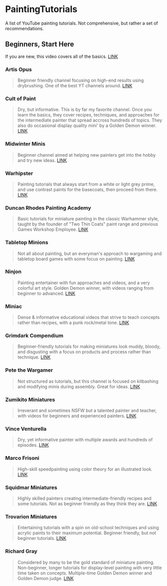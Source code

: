 # PaintingTutorials
A list of YouTube painting tutorials. Not comprehensive, but rather a set of recommendations. 

## Beginners, Start Here
If you are new, this video covers all of the basics. [LINK](https://youtu.be/LLJwh4ClZ6U?si=v2E4So0bLR2duA9o)

### Artis Opus
> Beginner friendly channel focusing on high-end results using drybrushing. One of the best YT channels around. 
[LINK](https://www.youtube.com/@ArtisOpus)

### Cult of Paint
> Dry, but informative. This is by far my favorite channel. Once you learn the basics, they cover recipes, techniques, and approaches for the intermediate painter that spread accross hundreds of topics. They also do occasional display quality mini' by a Golden Demon winner. 
[LINK](https://www.youtube.com/@cultofpaint)

### Midwinter Minis
> Beginner channel aimed at helping new painters get into the hobby and try new ideas. 
[LINK](https://www.youtube.com/@MidwinterMinis)

### Warhipster
> Painting tutorials that always start from a white or light grey prime, and use contrast paints for the basecoats, then proceed from there. 
[LINK](https://www.youtube.com/@Warhipster)

### Duncan Rhodes Painting Academy
> Basic tutorials for miniature painting in the classic Warhammer style, taught by the founder of "Two Thin Coats" paint range and previous Games Workshop Employee. 
[LINK](https://www.youtube.com/@DuncanRhodesDRPA)

### Tabletop Minions
> Not all about painting, but an everyman's approach to wargaming and tabletop board games with some focus on painting. 
[LINK](https://www.youtube.com/@tabletopminions)

### Ninjon
> Painting entertainer with fun approaches and videos, and a very colorful art style. Golden Demon winner, with videos ranging from beginner to advanced.
[LINK](https://www.youtube.com/@Ninjon)

### Miniac
> Dense & informative educational videos that strive to teach concepts rather than recipes, with a punk rock/metal tone. 
[LINK](https://www.youtube.com/@Miniac)

### Grimdark Compendium
> Beginner-friendly tutorials for making miniatures look muddy, bloody, and disgusting with a focus on products and process rather than technique. 
[LINK](https://www.youtube.com/@GrimdarkCompendium)

### Pete the Wargamer
> Not structured as tutorials, but this channel is focused on kitbashing and modifying minis during assembly. Great for ideas. 
[LINK](https://www.youtube.com/@PeteTheWargamer)

### Zumikito Miniatures
> Irreverant and sometimes NSFW but a talented painter and teacher, with videos for beginners and experienced painters. 
[LINK](https://www.youtube.com/@Zumikito)

### Vince Venturella
> Dry, yet informative painter with multiple awards and hundreds of episodes. 
[LINK](https://www.youtube.com/@VinceVenturella)

### Marco Frisoni
> High-skill speedpainting using color theory for an illustrated look. 
[LINK](https://www.youtube.com/@MarcoFrisoniNJM)

### Squidmar Miniatures
> Highly skilled painters creating intermediate-friendly recipes and some tutorials. Not as beginner friendly as they think they are. 
[LINK](https://www.youtube.com/@SquidmarMiniatures)

### Trovarion Miniatures
> Entertaining tutorials with a spin on old-school techniques and using acrylic paints to their maximum potential. Beginner friendly, but not beginner tutorials. 
[LINK](https://www.youtube.com/@trovarion)

### Richard Gray
> Considered by many to be the gold standard of miniature painting. Non-beginner, longer tutorials for display-level painting with very little time taken on concepts. Multiple-time Golden Demon winner and Golden Demon judge.
[LINK](https://www.youtube.com/@demonrich)

